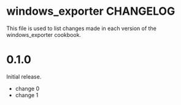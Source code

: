 # windows_exporter CHANGELOG

This file is used to list changes made in each version of the windows_exporter cookbook.

# 0.1.0

Initial release.

- change 0
- change 1

